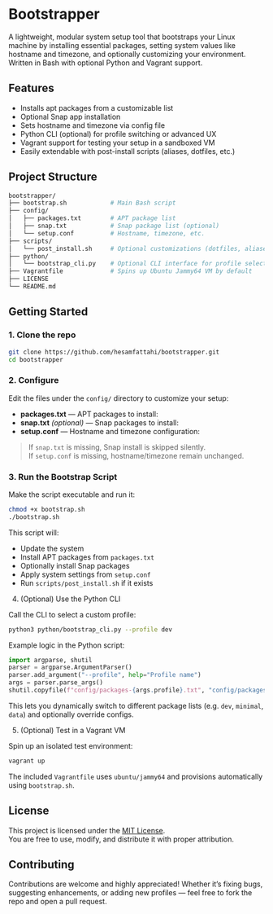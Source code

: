 # Bootstrapper

A lightweight, modular system setup tool that bootstraps your Linux machine by installing essential packages, setting system values like hostname and timezone, and optionally customizing your environment. Written in Bash with optional Python and Vagrant support.


## Features

- Installs apt packages from a customizable list
- Optional Snap app installation
- Sets hostname and timezone via config file
- Python CLI (optional) for profile switching or advanced UX
- Vagrant support for testing your setup in a sandboxed VM
- Easily extendable with post-install scripts (aliases, dotfiles, etc.)


## Project Structure

```bash
bootstrapper/
├── bootstrap.sh            # Main Bash script
├── config/
│   ├── packages.txt        # APT package list
│   ├── snap.txt            # Snap package list (optional)
│   └── setup.conf          # Hostname, timezone, etc.
├── scripts/
│   └── post_install.sh     # Optional customizations (dotfiles, aliases)
├── python/
│   └── bootstrap_cli.py    # Optional CLI interface for profile selection
├── Vagrantfile             # Spins up Ubuntu Jammy64 VM by default
├── LICENSE
└── README.md
```

## Getting Started

### 1. Clone the repo

```bash
git clone https://github.com/hesamfattahi/bootstrapper.git
cd bootstrapper
```

### 2. Configure

Edit the files under the `config/` directory to customize your setup:

- **packages.txt** — APT packages to install:
- **snap.txt** *(optional)* — Snap packages to install:
- **setup.conf** — Hostname and timezone configuration:

> If `snap.txt` is missing, Snap install is skipped silently.  
> If `setup.conf` is missing, hostname/timezone remain unchanged.

### 3. Run the Bootstrap Script

Make the script executable and run it:
```bash
chmod +x bootstrap.sh
./bootstrap.sh
```

This script will:
- Update the system
- Install APT packages from `packages.txt`
- Optionally install Snap packages
- Apply system settings from `setup.conf`
- Run `scripts/post_install.sh` if it exists

4. (Optional) Use the Python CLI

Call the CLI to select a custom profile:

```bash
python3 python/bootstrap_cli.py --profile dev
```

Example logic in the Python script:

```python
import argparse, shutil
parser = argparse.ArgumentParser()
parser.add_argument("--profile", help="Profile name")
args = parser.parse_args()
shutil.copyfile(f"config/packages-{args.profile}.txt", "config/packages.txt")
```

This lets you dynamically switch to different package lists (e.g. `dev`, `minimal`, `data`) and optionally override configs.

5. (Optional) Test in a Vagrant VM

Spin up an isolated test environment:
```bash
vagrant up
```

The included `Vagrantfile` uses `ubuntu/jammy64` and provisions automatically using `bootstrap.sh`.  

## License

This project is licensed under the [MIT License](./LICENSE).  
You are free to use, modify, and distribute it with proper attribution.

## Contributing

Contributions are welcome and highly appreciated! Whether it’s fixing bugs, suggesting enhancements, or adding new profiles — feel free to fork the repo and open a pull request.


